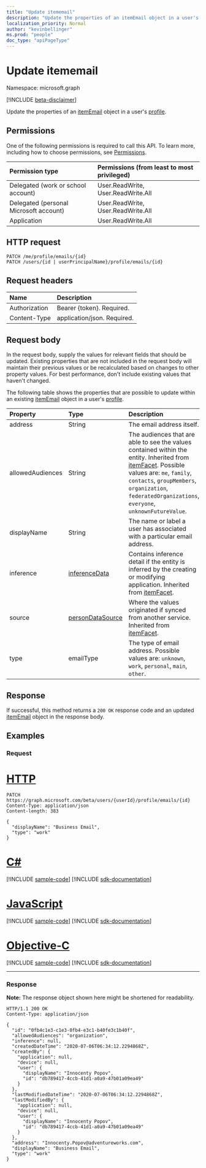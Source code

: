 ```yaml
---
title: "Update itememail"
description: "Update the properties of an itemEmail object in a user's profile."
localization_priority: Normal
author: "kevinbellinger"
ms.prod: "people"
doc_type: "apiPageType"
---
```


# Update itememail

Namespace: microsoft.graph

[!INCLUDE [beta-disclaimer](../../includes/beta-disclaimer.md)]

Update the properties of an [itemEmail](../resources/itememail.md) object in a user's [profile](../resources/profile.md).

## Permissions

One of the following permissions is required to call this API. To learn more, including how to choose permissions, see [Permissions](/graph/permissions-reference).

| Permission type                        | Permissions (from least to most privileged) |
|:---------------------------------------|:--------------------------------------------|
| Delegated (work or school account)     | User.ReadWrite, User.ReadWrite.All          |
| Delegated (personal Microsoft account) | User.ReadWrite, User.ReadWrite.All          |
| Application                            | User.ReadWrite.All                          |

## HTTP request

<!-- {
  "blockType": "ignored"
}
-->
``` http
PATCH /me/profile/emails/{id}
PATCH /users/{id | userPrincipalName}/profile/emails/{id}
```

## Request headers
|Name|Description|
|:---|:---|
|Authorization|Bearer {token}. Required.|
|Content-Type|application/json. Required.|

## Request body

In the request body, supply the values for relevant fields that should be updated. Existing properties that are not included in the request body will maintain their previous values or be recalculated based on changes to other property values. For best performance, don't include existing values that haven't changed.

The following table shows the properties that are possible to update within an existing [itemEmail](../resources/itememail.md) object in a user's [profile](../resources/profile.md).

|Property|Type|Description|
|:---|:---|:---|
|address|String|The email address itself.|
|allowedAudiences|String|The audiences that are able to see the values contained within the entity. Inherited from [itemFacet](../resources/itemfacet.md). Possible values are: `me`, `family`, `contacts`, `groupMembers`, `organization`, `federatedOrganizations`, `everyone`, `unknownFutureValue`.|
|displayName|String|The name or label a user has associated with a particular email address.|
|inference|[inferenceData](../resources/inferencedata.md)|Contains inference detail if the entity is inferred by the creating or modifying application. Inherited from [itemFacet](../resources/itemfacet.md).|
|source|[personDataSource](../resources/persondatasource.md)|Where the values originated if synced from another service. Inherited from [itemFacet](../resources/itemfacet.md).|
|type|emailType|The type of email address. Possible values are: `unknown`, `work`, `personal`, `main`, `other`.|

## Response

If successful, this method returns a `200 OK` response code and an updated [itemEmail](../resources/itememail.md) object in the response body.

## Examples

### Request
# [HTTP](#tab/http)
<!-- {
  "blockType": "request",
  "name": "update_itememail"
}
-->
``` http
PATCH https://graph.microsoft.com/beta/users/{userId}/profile/emails/{id}
Content-Type: application/json
Content-length: 383

{
  "displayName": "Business Email",
  "type": "work"
}
```
# [C#](#tab/csharp)
[!INCLUDE [sample-code](../includes/snippets/csharp/update-personname-csharp-snippets.md)]
[!INCLUDE [sdk-documentation](../includes/snippets/snippets-sdk-documentation-link.md)]

# [JavaScript](#tab/javascript)
[!INCLUDE [sample-code](../includes/snippets/javascript/update-personname-javascript-snippets.md)]
[!INCLUDE [sdk-documentation](../includes/snippets/snippets-sdk-documentation-link.md)]

# [Objective-C](#tab/objc)
[!INCLUDE [sample-code](../includes/snippets/objc/update-personname-objc-snippets.md)]
[!INCLUDE [sdk-documentation](../includes/snippets/snippets-sdk-documentation-link.md)]

---

### Response
**Note:** The response object shown here might be shortened for readability.
<!-- {
  "blockType": "response",
  "truncated": true,
  "@odata.type": "microsoft.graph.itemEmail"
}
-->
``` http
HTTP/1.1 200 OK
Content-Type: application/json

{
  "id": "0fb4c1e3-c1e3-0fb4-e3c1-b40fe3c1b40f",
  "allowedAudiences": "organization",
  "inference": null,
  "createdDateTime": "2020-07-06T06:34:12.2294868Z",
  "createdBy": {
    "application": null,
    "device": null,
    "user": {
      "displayName": "Innocenty Popov",
      "id": "db789417-4ccb-41d1-a0a9-47b01a09ea49"
    }
  },
  "lastModifiedDateTime": "2020-07-06T06:34:12.2294868Z",
  "lastModifiedBy": {
    "application": null,
    "device": null,
    "user": {
      "displayName": "Innocenty Popov",
      "id": "db789417-4ccb-41d1-a0a9-47b01a09ea49"
    }
  },
  "address": "Innocenty.Popov@adventureworks.com",
  "displayName": "Business Email",
  "type": "work"
}
```


